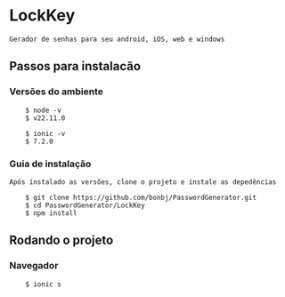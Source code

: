 # LockKey

    Gerador de senhas para seu android, iOS, web e windows

## Passos para instalacão

### Versões do ambiente
```
    $ node -v
    $ v22.11.0

    $ ionic -v
    $ 7.2.0
```

### Guia de instalação

    Após instalado as versões, clone o projeto e instale as depedências

```
    $ git clone https://github.com/bonbj/PasswordGenerator.git
    $ cd PasswordGenerator/LockKey
    $ npm install
```

## Rodando o projeto

### Navegador

```
    $ ionic s
```